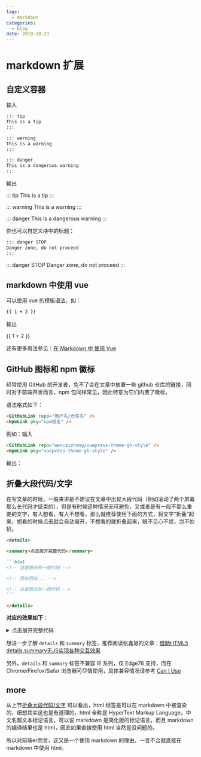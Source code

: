 ```yaml
---
tags:
  - markdown
categories: 
  - blog
date: 2019-10-23
---
```


# markdown 扩展


## 自定义容器

输入

```md
::: tip
This is a tip
:::

::: warning
This is a warning
:::

::: danger
This is a dangerous warning
:::
```

输出

::: tip
This is a tip
:::

::: warning
This is a warning
:::

::: danger
This is a dangerous warning
:::

你也可以自定义块中的标题：

```markdown
::: danger STOP
Danger zone, do not proceed
:::
```

::: danger STOP
Danger zone, do not proceed
:::

## markdown 中使用 vue

可以使用 vue 的模板语法，如：

```html
{{ 1 + 2 }}
```

输出

{{ 1 + 2 }}

还有更多用法参见：[在 Markdown 中 使用 Vue](https://v1.vuepress.vuejs.org/zh/guide/using-vue.html)

## GitHub 图标和 npm 徽标

经常使用 GitHub 的开发者，免不了会在文章中放置一些 github 仓库的链接，同时对于前端开发而言，npm 包同样常见，因此特意为它们内置了徽标。

语法格式如下：

```md
<GitHubLink repo="用户名/仓库名" />
<NpmLink pkg="npm报名" />
```

例如：输入

```md
<GitHubLink repo="wencaizhang/vuepress-theme-gh-style" />
<NpmLink pkg="vuepress-theme-gh-style" />
```

输出：

<GitHubLink repo="wencaizhang/vuepress-theme-gh-style" />
<NpmLink pkg="vuepress-theme-gh-style" />

## 折叠大段代码/文字

在写文章的时候，一般来讲是不建议在文章中出现大段代码（例如滚动了两个屏幕那么长代码才结束的），但是有时候这种情况无可避免，又或者是有一段不那么重要的文字，有人想看，有人不想看，那么就推荐使用下面的方式，将文字“折叠”起来，想看的时候点击就会自动展开，不想看的就折叠起来，眼不见心不烦，岂不妙招。

````markdown
<details>

<summary>点击展开完整代码</summary>

```html
<!-- 这是很长的一段代码 -->

<!-- 巴拉巴拉... -->

<!-- 这是很长的一段代码 -->
```

</details>
````

**对应的效果如下：**

<details>

<summary>点击展开完整代码</summary>

```html
<!-- 这是很长的一段代码 -->

<!-- 巴拉巴拉... -->

<!-- 这是很长的一段代码 -->
```

</details>

想进一步了解 `details` 和 `summary` 标签，推荐阅读张鑫旭的文章：[借助HTML5 details,summary无JS实现各种交互效果](https://www.zhangxinxu.com/wordpress/2018/01/html5-details-summary-no-js-ux/)

另外，`details` 和 `summary` 标签不兼容 IE 系列，仅 Edge76 支持，而在 Chrome/Firefox/Safar 浏览器可尽情使用，具体兼容情况请参考 [Can I Use](https://caniuse.com/#search=details)

## more

从上节[折叠大段代码/文字](#折叠大段代码-文字) 可以看出，html 标签是可以在 markdown 中被渲染的，细想其实这也是有道理的，html 全称是 HyperText Markup Language，中文名超文本标记语言，可以说 markdown 是简化版的标记语言，而且 markdown 的编译结果也是 html，因此如果直接使用 html 当然是没问题的。

所以对前端er而言，这又是一个使用 markdown 的理由，一言不合就直接在 markdown 中使用 html。